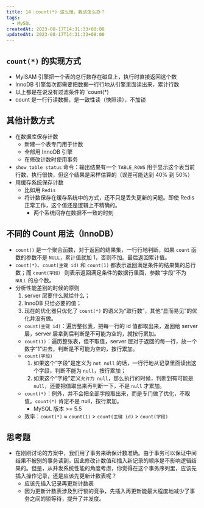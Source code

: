 ```yaml
---
title: 14｜count(*) 这么慢，我该怎么办？
tags:
  - MySQL
createdAt: 2023-08-17T14:31:33+08:00
updatedAt: 2023-08-17T14:31:33+08:00
---
```


## `count(*)` 的实现方式

- MyISAM 引擎把一个表的总行数存在磁盘上，执行时直接返回这个数
- InnoDB 引擎每次都需要把数据一行行地从引擎里面读出来，累计行数
- 以上都是在说没有过滤条件的 `count(*)
- count 是一行行读数据，是一致性读（快照读），不加锁

## 其他计数方式

- 在数据库保存计数
  - 新建一个表专门用于计数
  - 全部用 InnoDB 引擎
  - 在修改计数时使用事务
- `show table status` 命令：输出结果有一个 `TABLE_ROWS` 用于显示这个表当前行数，执行很快，但这个结果是采样估算的（误差可能达到 40% 到 50%）
- 用缓存系统保存计数
  - 比如用 `Redis`
  - 将计数保存在缓存系统中的方式，还不只是丢失更新的问题。即使 Redis 正常工作，这个值还是逻辑上不精确的。
    - 两个系统间存在数据不一致的时刻

## 不同的 Count 用法（InnoDB）

- `count()` 是一个聚合函数，对于返回的结果集，一行行地判断，如果 `count` 函数的参数不是 `NULL`，累计值就加 1，否则不加。最后返回累计值。
- `count(*)`、`count(主键 id)` 和 `count(1)` 都表示返回满足条件的结果集的总行数；而 `count(字段）` 则表示返回满足条件的数据行里面，参数“字段”不为 `NULL` 的总个数。
- 分析性能差别的时候的原则
  1. server 层要什么就给什么；
  2. InnoDB 只给必要的值；
  3. 现在的优化器只优化了 `count(*)` 的语义为“取行数”，其他“显而易见”的优化并没有做。
    - `count(主键 id)`：遍历整张表，把每一行的 id 值都取出来，返回给 server 层，server 层拿到后判断是不可能为空的，就按行累加。
    - `count(1)`：遍历整张表，但不取值，server 层对于返回的每一行，放一个数字“1”进去，判断是不可能为空的，按行累加。
    - `count(字段)`
      1. 如果这个“字段”是定义为 `not null` 的话，一行行地从记录里面读出这个字段，判断不能为 `null`，按行累加；
      2. 如果这个“字段”定义`允许为 null`，那么执行的时候，判断到有可能是 `null`，还要把值取出来再判断一下，不是 `null` 才累加。
    - `count(*)`：例外，并不会把全部字段取出来，而是专门做了优化，不取值。`count(*)` 肯定不是 null，按行累加。
      - MySQL 版本 >= 5.5
    - 效率：`count(*)` ≈ `count(1)` > `count(主键 id)` > `count(字段)`

## 思考题

- 在刚刚讨论的方案中，我们用了事务来确保计数准确。由于事务可以保证中间结果不被别的事务读到，因此修改计数值和插入新记录的顺序是不影响逻辑结果的。但是，从并发系统性能的角度考虑，你觉得在这个事务序列里，应该先插入操作记录，还是应该先更新计数表呢？
  - 应该先插入记录再更新计数表
  - 因为更新计数表涉及到行锁的竞争，先插入再更新能最大程度地减少了事务之间的锁等待，提升了并发度。

